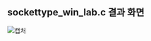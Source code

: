 ## sockettype_win_lab.c 결과 화면
![캡처](https://user-images.githubusercontent.com/101851472/231643497-c67d9455-7dcd-4b8f-96ae-243b748a83cb.PNG)
